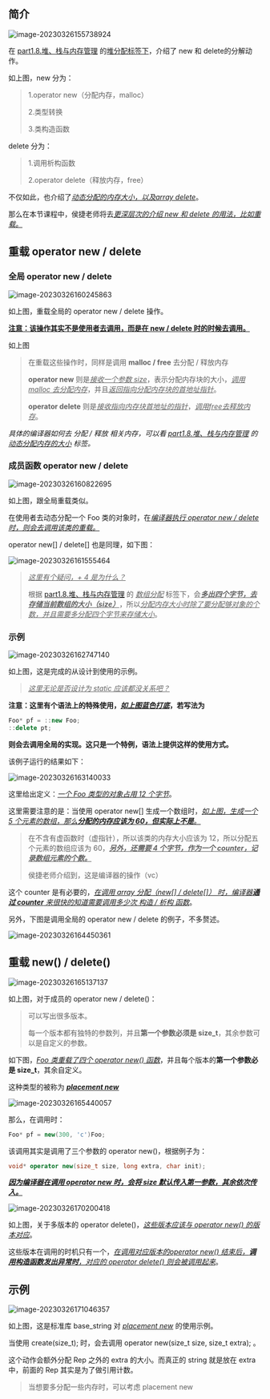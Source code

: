 ## 简介

![image-20230326155738924](image/image-20230326155738924.png)

在 [part1.8.堆、栈与内存管理](../Part1/8.堆、栈与内存管理) 的<u>堆分配标签下</u>，介绍了 new 和 delete的分解动作。

如上图，new 分为：

> 1.operator new（分配内存，malloc）
>
> 2.类型转换
>
> 3.类构造函数

delete 分为：

> 1.调用析构函数
>
> 2.operator delete（释放内存，free）

不仅如此，也介绍了<u>*动态分配的内存大小，以及array delete*</u>。

那么在本节课程中，侯捷老师将去<u>*更深层次的介绍 new 和 delete 的用法，比如重载。*</u>

## 重载 operator new / delete

### 全局 operator new / delete

![image-20230326160245863](image/image-20230326160245863.png)

如上图，重载全局的 operator new / delete 操作。

**<u>注意：该操作其实不是使用者去调用，而是在 new / delete 时的时候去调用。</u>**

如上图

> 在重载这些操作时，同样是调用 **malloc / free** 去分配 / 释放内存
>
> **operator new** 则是<u>*接收一个参数 size*</u>，表示分配内存块的大小，<u>*调用malloc 去分配内存*</u>，并且<u>*返回指向分配内存块的首地址指针*</u>。
>
> **operator delete** 则是<u>*接收指向内存块首地址的指针*</u>，<u>*调用free去释放内存*</u>。

*具体的编译器如何去 分配 / 释放 相关内存，可以看  [part1.8.堆、栈与内存管理](../Part1/8.堆、栈与内存管理) 的 <u>动态分配内存的大小</u> 标签。*

### 成员函数 operator new / delete

![image-20230326160822695](image/image-20230326160822695.png)

如上图，跟全局重载类似。

在使用者去动态分配一个 Foo 类的对象时，在<u>*编译器执行 operator new / delete 时，则会去调用该类的重载。*</u>

operator new[] / delete[] 也是同理，如下图：

![image-20230326161555464](image/image-20230326161555464.png)

> <u>*这里有个疑问，+ 4 是为什么？*</u>
>
> 根据 [part1.8.堆、栈与内存管理](../Part1/8.堆、栈与内存管理) 的 <u>*数组分配*</u> 标签下，会<u>***多出四个字节，去存储当前数组的大小（size）***</u>，所以<u>*分配内存大小时除了要分配够对象的个数，并且需要多分配四个字节来存储大小*</u>。

### 示例

![image-20230326162747140](image/image-20230326162747140.png)

如上图，这是完成的从设计到使用的示例。

> <u>*这里无论是否设计为 static 应该都没关系吧？*</u>

**注意：这里有个语法上的特殊使用，<u>*如上图蓝色打底*</u>，若写法为**

```C++
Foo* pf = ::new Foo;
::delete pt;
```

**则会去调用全局的实现。这只是一个特例，语法上提供这样的使用方式。**

该例子运行的结果如下：

![image-20230326163140033](image/image-20230326163140033.png)

这里给出定义：<u>*一个 Foo 类型的对象占用 12 个字节*</u>。

这里需要注意的是：当使用 operator new[] 生成一个数组时，<u>*如上图，生成一个 5 个元素的数组，那么**分配的内存应该为 60，但实际上不是**。*</u>

> 在不含有虚函数时（虚指针），所以该类的内存大小应该为 12，所以分配五个元素的数组应该为 60，<u>***另外，还需要 4 个字节，作为一个 counter，记录数组元素的个数。***</u>
>
> 侯捷老师介绍到，这是编译器的操作（vc）

这个 counter 是有必要的，<u>*在调用 array 分配（new[] / delete[]） 时，编译器**通过 counter** 来很快的知道需要调用多少次 构造 / 析构 函数*</u>。

另外，下图是调用全局的 operator new / delete 的例子，不多赘述。

![image-20230326164450361](image/image-20230326164450361.png)

## 重载 new() / delete()

![image-20230326165137137](image/image-20230326165137137.png)

如上图，对于成员的 operator new / delete()：

> 可以写出很多版本。
>
> 每一个版本都有独特的参数列，并且**第一个参数必须是 size_t**，其余参数可以是自定义的参数。

如下图，<u>*Foo 类重载了四个 operator new() 函数*</u>，并且每个版本的**第一个参数必是 size_t**，其余自定义。

这种类型的被称为 <u>***placement new***</u>

![image-20230326165440057](image/image-20230326165440057.png)

那么，在调用时：

```C++
Foo* pf = new(300, 'c')Foo;
```

该调用其实是调用了三个参数的 operator new()，根据例子为：

```C++
void* operator new(size_t size, long extra, char init);
```

<u>***因为编译器在调用 operator new 时，会将 size 默认传入第一参数，其余依次传入。***</u>

![image-20230326170200418](image/image-20230326170200418.png)

如上图，关于多版本的 operator delete()，<u>*这些版本应该与 operator new() 的版本对应*</u>。

这些版本在调用的时机只有一个，<u>*在调用对应版本的operator new() 结束后，**调用构造函数发出异常时**，对应的 operator delete() 则会被调用起来*</u>。

## 示例

![image-20230326171046357](image/image-20230326171046357.png)

如上图，这是标准库 base_string 对 <u>*placement new*</u> 的使用示例。

当使用 create(size_t); 时，会去调用 operator new(size_t size, size_t extra); 。

这个动作会额外分配 Rep 之外的 extra 的大小。而真正的 string 就是放在 extra 中，前面的 Rep 其实是为了做引用计数。

> 当想要多分配一些内存时，可以考虑 placement new